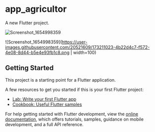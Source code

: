 # app_agricultor

A new Flutter project.

![Screenshot_1654998359](https://user-images.githubusercontent.com/20521609/173211023-4b22d4c7-f572-4e08-8d44-b5e4e93fb1c8.png)

![Screenshot_1654998359](https://user-images.githubusercontent.com/20521609/173211023-4b22d4c7-f572-4e08-8d44-b5e4e93fb1c8.png | width=100)

## Getting Started

This project is a starting point for a Flutter application.

A few resources to get you started if this is your first Flutter project:

- [Lab: Write your first Flutter app](https://docs.flutter.dev/get-started/codelab)
- [Cookbook: Useful Flutter samples](https://docs.flutter.dev/cookbook)

For help getting started with Flutter development, view the
[online documentation](https://docs.flutter.dev/), which offers tutorials,
samples, guidance on mobile development, and a full API reference.
